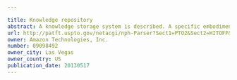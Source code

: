 ```yaml
---

title: Knowledge repository
abstract: A knowledge storage system is described. A specific embodiment is a computer system comprising a knowledge base of general knowledge in structured form which can be added to and queried by untrained users. Various embodiments include the facility for remote computers to access the knowledge stored in the system, natural language questions to be answered, profile screens giving general knowledge about an object in the system, and methods for distinguishing between reliable and unreliable facts.
url: http://patft.uspto.gov/netacgi/nph-Parser?Sect1=PTO2&Sect2=HITOFF&p=1&u=%2Fnetahtml%2FPTO%2Fsearch-adv.htm&r=1&f=G&l=50&d=PALL&S1=09098492&OS=09098492&RS=09098492
owner: Amazon Technologies, Inc.
number: 09098492
owner_city: Las Vegas
owner_country: US
publication_date: 20130517
---
```


